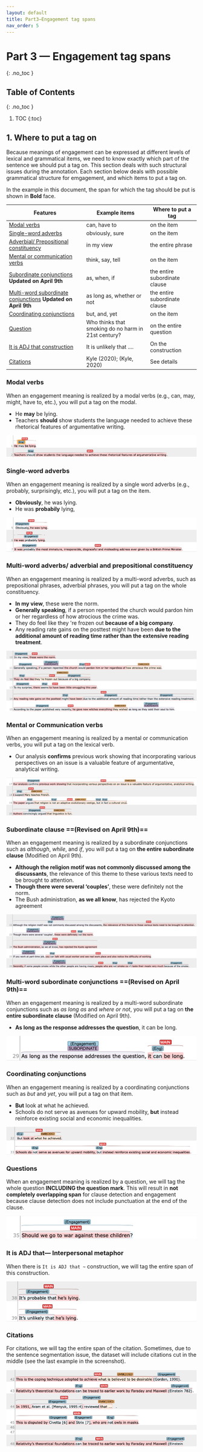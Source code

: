 ```yaml
---
layout: default
title: Part3—Engagement tag spans
nav_order: 5
---
```

# Part 3 — Engagement tag spans
{: .no_toc }
## Table of Contents
{: .no_toc }

1. TOC
{:toc}

## 1. Where to put a tag on
Because meanings of engagement can be expressed at different levels of lexical and grammatical items, we need to know exactly which part of the sentence we should put a tag on.
This section deals with such structural issues during the annotation. Each section below deals with possible grammatical structure for emgagement, and which items to put a tag on.

In the example in this document, the span for which the tag should be put is shown in **Bold** face.

| Features                                                                                                                   | Example items                                       | Where to put a tag            |
| -------------------------------------------------------------------------------------------------------------------------- | --------------------------------------------------- | ----------------------------- |
| [Modal verbs](#modal-verbs)                                                                                                | can, have to                                        | on the item                   |
| [Single-word adverbs](#single-word-adverbs)                                                                                | obviously, sure                                     | on the item                   |
| [Adverbial/ Prepositional constituency](#multi-word-adverbs-adverbial-and-prepositional-constituency)                      | in my view                                          | the entire phrase             |
| [Mental or communication verbs](#mental-or-communication-verbs)                                                            | think, say, tell                                    | on the item                   |
| [Subordinate conjunctions](#subordinate-clause-revised-on-april-9th)  **Updated on April 9th**                             | as, when, if                                        | the entire subordinate clause |
| [Multi-word subordinate conjunctions](#multi-word-subordinate-conjunctions-revised-on-april-9th)  **Updated on April 9th** | as long as, whether or not                          | the entire subordinate clause |
| [Coordinating conjunctions](#coordinating-conjunctions)                                                                    | but, and, yet                                       | on the item                   |
| [Question](#questions)                                                                                                     | Who thinks that smoking do no harm in 21st century? | on the entire question        |
| [It is ADJ that construction](#it-is-adj-that-interpersonal-metaphor)                                                      | It is unlikely that ....                            | On the construction           |
| [Citations](#citations)                                                                                                    | Kyle (2020); (Kyle, 2020)                           | See details                   |

### Modal verbs
When an engagement meaning is realized by a modal verbs (e.g., can, may, might, have to, etc.), you will put a tag on the modal.
- He **may** be lying.
- Teachers **should** show students the language needed to achieve these rhetorical features of argumentative writing.

![modal](figures/spans/modals.png)

### Single-word adverbs
When an engagement meaning is realized by a single word adverbs (e.g., probably, surprisingly, etc.), you will put a tag on the item.
- **Obviously**, he was lying. 
- He was **probabily** lying,

![advmod](figures/spans/advmod.png)
### Multi-word adverbs/ adverbial and prepositional constituency
When an engagement meaning is realized by a multi-word adverbs, such as prepositional phrases, adverbial phrases, you will put a tag on the whole constituency.
- **In my view**, these were the norm.
- **Generally speaking**, if a person repented the church would pardon him or her regardless of how atrocious the crime was.
- They do feel like they 're frozen out **because of a big company**.
- Any reading rate gains on the posttest might have been **due to the additional amount of reading time rather than the extensive reading treatment**.

![multiword_adv](figures/spans/prepphrases.png)
### Mental or Communication verbs
When an engagement meaning is realized by a mental or communication verbs, you will put a tag on the lexical verb.
- Our analysis **confirms** previous work showing that incorporating various perspectives on an issue is a valuable feature of argumentative, analytical writing.

![commuverbs](figures/spans/comm_verb.png)

### Subordinate clause ==(Revised on April 9th)==
When an engagement meaning is realized by a subordinate conjunctions such as *although*, *while*, and *if*, you will put a tag on **the entire subordinate clause** (Modified on April 9th).
- **Although the religion motif was not commonly discussed among the discussants**, the relevance of this theme to these various texts need to be brought to attention.
- **Though there were several ‘couples’**, these were definitely not the norm.
- The Bush administration, **as we all know**, has rejected the Kyoto agreement

![advcls](figures/spans/advcl.png)
### Multi-word subordinate conjunctions ==(Revised on April 9th)==
When an engagement meaning is realized by a multi-word subordinate conjunctions such as *as long as* and *where or not*, you will put a tag on **the entire subordinate clause** (Modified on April 9th).
- **As long as the response addresses the question**, it can be long.

![multiword_advcl](figures/spans/multiword_advcl.png)

### Coordinating conjunctions
When an engagement meaning is realized by a coordinating conjunctions such as *but* and *yet*, you will put a tag on that item.
- **But** look at what he achieved.
- Schools do not serve as avenues for upward mobility, **but** instead reinforce existing social and economic inequalities.

![cc](figures/spans/coordinating_conj.png)


### Questions
When an engagement meaning is realized by a question, we will tag the whole question **INCLUDING the question mark**. This will result in **not completely overlapping span** for clause detection and engagement because clause detection does not include punctuation at the end of the clause.

![questions](figures/spans/questions.png)

### It is ADJ that— Interpersonal metaphor

When there is `It is ADJ that ~` construction, we will tag the entire span of this construction.

![Interpersonal_meta](figures/spans/Interpersonal_metaphor.png)


### Citations
For citations, we will tag the entire span of the citation.
Sometimes, due to the sentence segmentation issue, the dataset will include citations cut in the middle (see the last example in the screenshot).

![Citation](figures/spans/citation.png)


